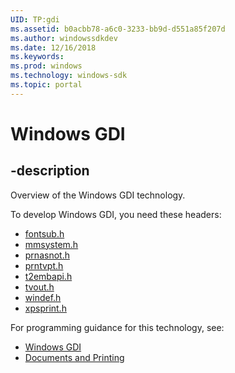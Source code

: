 ```yaml
---
UID: TP:gdi
ms.assetid: b0acbb78-a6c0-3233-bb9d-d551a85f207d
ms.author: windowssdkdev
ms.date: 12/16/2018
ms.keywords: 
ms.prod: windows
ms.technology: windows-sdk
ms.topic: portal
---
```


# Windows GDI

## -description

Overview of the Windows GDI technology.

To develop Windows GDI, you need these headers:

 * [fontsub.h](../fontsub/index.md)
 * [mmsystem.h](../mmsystem/index.md)
 * [prnasnot.h](../prnasnot/index.md)
 * [prntvpt.h](../prntvpt/index.md)
 * [t2embapi.h](../t2embapi/index.md)
 * [tvout.h](../tvout/index.md)
 * [windef.h](../windef/index.md)
 * [xpsprint.h](../xpsprint/index.md)

For programming guidance for this technology, see:
* [Windows GDI](/windows/desktop/gdi)
* [Documents and Printing](https://msdn.microsoft.com/en-us/library/windows/desktop/ff686798(v=vs.85).aspx)

